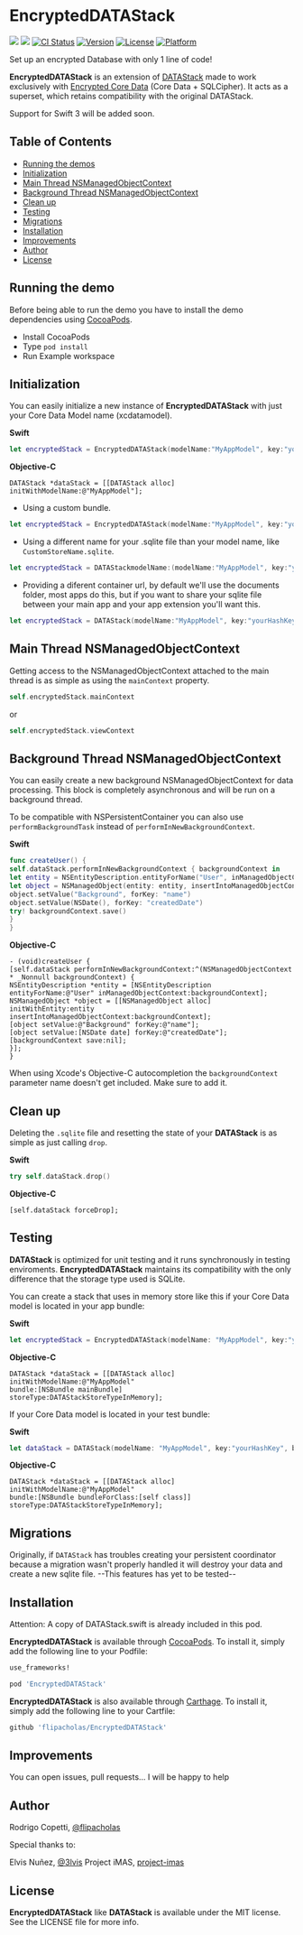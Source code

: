 # EncryptedDATAStack
[![](http://img.shields.io/badge/iOS-8.0%2B-blue.svg)]()
[![](http://img.shields.io/badge/Swift-2.3-blue.svg)]()
[![CI Status](http://img.shields.io/travis/flipacholas/EncryptedDATAStack.svg?style=flat)](https://travis-ci.org/flipacholas/EncryptedDATAStack)
[![Version](https://img.shields.io/cocoapods/v/EncryptedDATAStack.svg?style=flat)](http://cocoapods.org/pods/EncryptedDATAStack)
[![License](https://img.shields.io/cocoapods/l/EncryptedDATAStack.svg?style=flat)](http://cocoapods.org/pods/EncryptedDATAStack)
[![Platform](https://img.shields.io/cocoapods/p/EncryptedDATAStack.svg?style=flat)](http://cocoapods.org/pods/EncryptedDATAStack)

Set up an encrypted Database with only 1 line of code!

**EncryptedDATAStack** is an extension of [DATAStack](https://github.com/SyncDB/DATAStack) made to work exclusively with [Encrypted Core Data](https://github.com/project-imas/encrypted-core-data) (Core Data + SQLCipher). It acts as a superset, which retains compatibility with the original DATAStack.


Support for Swift 3 will be added soon.

## Table of Contents

* [Running the demos](#running-the-demos)
* [Initialization](#initialization)
* [Main Thread NSManagedObjectContext](#main-thread-nsmanagedobjectcontext)
* [Background Thread NSManagedObjectContext](#background-thread-nsmanagedobjectcontext)
* [Clean up](#clean-up)
* [Testing](#testing)
* [Migrations](#migrations)
* [Installation](#installation)
* [Improvements](#be-awesome)
* [Author](#author)
* [License](#license)

## Running the demo
Before being able to run the demo you have to install the demo dependencies using [CocoaPods](https://cocoapods.org/).

- Install CocoaPods
- Type `pod install`
- Run Example workspace

## Initialization

You can easily initialize a new instance of **EncryptedDATAStack** with just your Core Data Model name (xcdatamodel).

**Swift**
``` swift
let encryptedStack = EncryptedDATAStack(modelName:"MyAppModel", key:"yourHashKey")
```

**Objective-C**
``` objc
DATAStack *dataStack = [[DATAStack alloc] initWithModelName:@"MyAppModel"];
```

- Using a custom bundle.

``` swift
let encryptedStack = EncryptedDATAStack(modelName:"MyAppModel", key:"yourHashKey", bundle: NSBundle(forClass: Tests.self))
```

- Using a different name for your .sqlite file than your model name, like `CustomStoreName.sqlite`.

``` swift
let encryptedStack = DATAStackmodelName:(modelName:"MyAppModel", key:"yourHashKey", bundle: NSBundle.mainBundle(), storeName: "CustomStoreName")
```

- Providing a diferent container url, by default we'll use the documents folder, most apps do this, but if you want to share your sqlite file between your main app and your app extension you'll want this.

``` swift
let encryptedStack = DATAStack(modelName:"MyAppModel", key:"yourHashKey", bundle: NSBundle.mainBundle(), storeName: "CustomStoreName", containerURL: sharedURL)
```

## Main Thread NSManagedObjectContext

Getting access to the NSManagedObjectContext attached to the main thread is as simple as using the `mainContext` property.

```swift
self.encryptedStack.mainContext
```

or 

```swift
self.encryptedStack.viewContext
```

## Background Thread NSManagedObjectContext

You can easily create a new background NSManagedObjectContext for data processing. This block is completely asynchronous and will be run on a background thread.

To be compatible with NSPersistentContainer you can also use `performBackgroundTask` instead of `performInNewBackgroundContext`.

**Swift**
```swift
func createUser() {
self.dataStack.performInNewBackgroundContext { backgroundContext in
let entity = NSEntityDescription.entityForName("User", inManagedObjectContext: backgroundContext)!
let object = NSManagedObject(entity: entity, insertIntoManagedObjectContext: backgroundContext)
object.setValue("Background", forKey: "name")
object.setValue(NSDate(), forKey: "createdDate")
try! backgroundContext.save()
}
}
```

**Objective-C**
```objc
- (void)createUser {
[self.dataStack performInNewBackgroundContext:^(NSManagedObjectContext * _Nonnull backgroundContext) {
NSEntityDescription *entity = [NSEntityDescription entityForName:@"User" inManagedObjectContext:backgroundContext];
NSManagedObject *object = [[NSManagedObject alloc] initWithEntity:entity insertIntoManagedObjectContext:backgroundContext];
[object setValue:@"Background" forKey:@"name"];
[object setValue:[NSDate date] forKey:@"createdDate"];
[backgroundContext save:nil];
}];
}
```

When using Xcode's Objective-C autocompletion the `backgroundContext` parameter name doesn't get included. Make sure to add it.

## Clean up

Deleting the `.sqlite` file and resetting the state of your **DATAStack** is as simple as just calling `drop`.

**Swift**
```swift
try self.dataStack.drop()
```

**Objective-C**
```objc
[self.dataStack forceDrop];
```

## Testing

**DATAStack** is optimized for unit testing and it runs synchronously in testing enviroments. **EncryptedDATAStack** maintains its compatibility with the only difference that the storage type used is SQLite.

You can create a stack that uses in memory store like this if your Core Data model is located in your app bundle:

**Swift**
```swift
let encryptedStack = EncryptedDATAStack(modelName: "MyAppModel", key:"yourHashKey", bundle: NSBundle.mainBundle())
```

**Objective-C**
```objc
DATAStack *dataStack = [[DATAStack alloc] initWithModelName:@"MyAppModel"
bundle:[NSBundle mainBundle]
storeType:DATAStackStoreTypeInMemory];
```

If your Core Data model is located in your test bundle:

**Swift**
```swift
let dataStack = DATAStack(modelName: "MyAppModel", key:"yourHashKey", bundle: NSBundle(forClass: Tests.self))
```

**Objective-C**
```objc
DATAStack *dataStack = [[DATAStack alloc] initWithModelName:@"MyAppModel"
bundle:[NSBundle bundleForClass:[self class]]
storeType:DATAStackStoreTypeInMemory];
```

## Migrations

Originally, if `DATAStack` has troubles creating your persistent coordinator because a migration wasn't properly handled it will destroy your data and create a new sqlite file. --This features has yet to be tested--

## Installation

Attention: A copy of DATAStack.swift is already included in this pod.

**EncryptedDATAStack** is available through [CocoaPods](http://cocoapods.org). To install it, simply add the following line to your Podfile:

```ruby
use_frameworks!

pod 'EncryptedDATAStack'
```

**EncryptedDATAStack** is also available through [Carthage](https://github.com/Carthage/Carthage). To install
it, simply add the following line to your Cartfile:

```ruby
github 'flipacholas/EncryptedDATAStack'
```

## Improvements

You can open issues, pull requests... I will be happy to help

## Author

Rodrigo Copetti, [@flipacholas](https://twitter.com/flipacholas)

Special thanks to:

Elvis Nuñez, [@3lvis](https://twitter.com/3lvis)
Project iMAS, [project-imas](https://github.com/project-imas)

## License

**EncryptedDATAStack** like **DATAStack**  is available under the MIT license. See the LICENSE file for more info.
